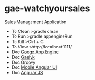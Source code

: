 gae-watchyoursales
==================

Sales Management Application

* To Clean >gradle clean 
* To Run   >gradle appengineRun
* To Kill  >Ctrl + C
* To View  >http://localhost:1111/
* Doc [Googe App Engine](https://cloud.google.com/appengine/docs)
* Doc [Gaelyk](http://gaelyk.appspot.com)
* Doc [Groovy](http://www.groovy-lang.org/)
* Doc [Mobile Angular UI](http://www.mobileangularui.com)
* Doc [Angular JS](http://www.angularjs.org)

